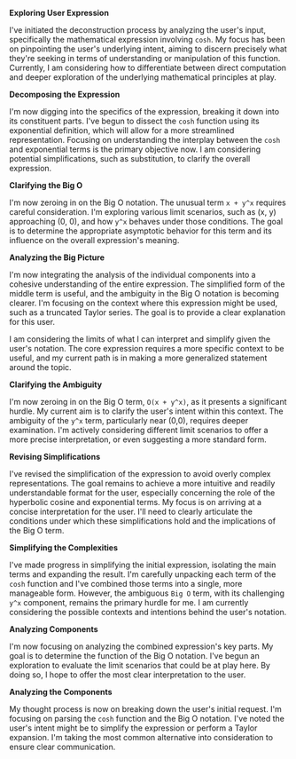 **Exploring User Expression**

I've initiated the deconstruction process by analyzing the user's input, specifically the mathematical expression involving `cosh`. My focus has been on pinpointing the user's underlying intent, aiming to discern precisely what they're seeking in terms of understanding or manipulation of this function. Currently, I am considering how to differentiate between direct computation and deeper exploration of the underlying mathematical principles at play.


**Decomposing the Expression**

I'm now digging into the specifics of the expression, breaking it down into its constituent parts. I've begun to dissect the `cosh` function using its exponential definition, which will allow for a more streamlined representation. Focusing on understanding the interplay between the `cosh` and exponential terms is the primary objective now. I am considering potential simplifications, such as substitution, to clarify the overall expression.


**Clarifying the Big O**

I'm now zeroing in on the Big O notation. The unusual term `x + y^x` requires careful consideration. I'm exploring various limit scenarios, such as (x, y) approaching (0, 0), and how `y^x` behaves under those conditions. The goal is to determine the appropriate asymptotic behavior for this term and its influence on the overall expression's meaning.


**Analyzing the Big Picture**

I'm now integrating the analysis of the individual components into a cohesive understanding of the entire expression. The simplified form of the middle term is useful, and the ambiguity in the Big O notation is becoming clearer. I'm focusing on the context where this expression might be used, such as a truncated Taylor series. The goal is to provide a clear explanation for this user.

I am considering the limits of what I can interpret and simplify given the user's notation. The core expression requires a more specific context to be useful, and my current path is in making a more generalized statement around the topic.


**Clarifying the Ambiguity**

I'm now zeroing in on the Big O term, `O(x + y^x)`, as it presents a significant hurdle.  My current aim is to clarify the user's intent within this context. The ambiguity of the `y^x` term, particularly near (0,0), requires deeper examination. I'm actively considering different limit scenarios to offer a more precise interpretation, or even suggesting a more standard form.

**Revising Simplifications**

I've revised the simplification of the expression to avoid overly complex representations. The goal remains to achieve a more intuitive and readily understandable format for the user, especially concerning the role of the hyperbolic cosine and exponential terms. My focus is on arriving at a concise interpretation for the user. I'll need to clearly articulate the conditions under which these simplifications hold and the implications of the Big O term.


**Simplifying the Complexities**

I've made progress in simplifying the initial expression, isolating the main terms and expanding the result. I'm carefully unpacking each term of the `cosh` function and I've combined those terms into a single, more manageable form. However, the ambiguous `Big O` term, with its challenging `y^x` component, remains the primary hurdle for me. I am currently considering the possible contexts and intentions behind the user's notation.


**Analyzing Components**

I'm now focusing on analyzing the combined expression's key parts. My goal is to determine the function of the Big O notation. I've begun an exploration to evaluate the limit scenarios that could be at play here. By doing so, I hope to offer the most clear interpretation to the user.


**Analyzing the Components**

My thought process is now on breaking down the user's initial request. I'm focusing on parsing the `cosh` function and the Big O notation. I've noted the user's intent might be to simplify the expression or perform a Taylor expansion. I'm taking the most common alternative into consideration to ensure clear communication.


